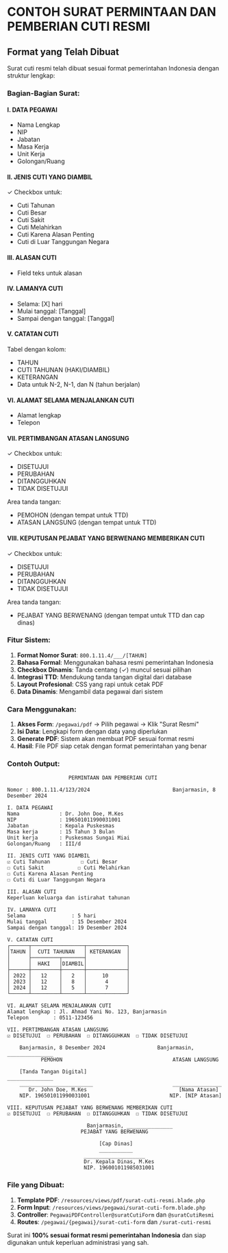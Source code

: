 # CONTOH SURAT PERMINTAAN DAN PEMBERIAN CUTI RESMI

## Format yang Telah Dibuat

Surat cuti resmi telah dibuat sesuai format pemerintahan Indonesia dengan struktur lengkap:

### Bagian-Bagian Surat:

#### I. DATA PEGAWAI
- Nama Lengkap
- NIP
- Jabatan
- Masa Kerja
- Unit Kerja  
- Golongan/Ruang

#### II. JENIS CUTI YANG DIAMBIL
✓ Checkbox untuk:
- Cuti Tahunan
- Cuti Besar
- Cuti Sakit
- Cuti Melahirkan
- Cuti Karena Alasan Penting
- Cuti di Luar Tanggungan Negara

#### III. ALASAN CUTI
- Field teks untuk alasan

#### IV. LAMANYA CUTI
- Selama: [X] hari
- Mulai tanggal: [Tanggal]
- Sampai dengan tanggal: [Tanggal]

#### V. CATATAN CUTI
Tabel dengan kolom:
- TAHUN
- CUTI TAHUNAN (HAKI/DIAMBIL)
- KETERANGAN
- Data untuk N-2, N-1, dan N (tahun berjalan)

#### VI. ALAMAT SELAMA MENJALANKAN CUTI
- Alamat lengkap
- Telepon

#### VII. PERTIMBANGAN ATASAN LANGSUNG
✓ Checkbox untuk:
- DISETUJUI
- PERUBAHAN
- DITANGGUHKAN
- TIDAK DISETUJUI

Area tanda tangan:
- PEMOHON (dengan tempat untuk TTD)
- ATASAN LANGSUNG (dengan tempat untuk TTD)

#### VIII. KEPUTUSAN PEJABAT YANG BERWENANG MEMBERIKAN CUTI
✓ Checkbox untuk:
- DISETUJUI
- PERUBAHAN
- DITANGGUHKAN
- TIDAK DISETUJUI

Area tanda tangan:
- PEJABAT YANG BERWENANG (dengan tempat untuk TTD dan cap dinas)

### Fitur Sistem:

1. **Format Nomor Surat**: `800.1.11.4/___/[TAHUN]`
2. **Bahasa Formal**: Menggunakan bahasa resmi pemerintahan Indonesia
3. **Checkbox Dinamis**: Tanda centang (✓) muncul sesuai pilihan
4. **Integrasi TTD**: Mendukung tanda tangan digital dari database
5. **Layout Profesional**: CSS yang rapi untuk cetak PDF
6. **Data Dinamis**: Mengambil data pegawai dari sistem

### Cara Menggunakan:

1. **Akses Form**: `/pegawai/pdf` → Pilih pegawai → Klik "Surat Resmi"
2. **Isi Data**: Lengkapi form dengan data yang diperlukan
3. **Generate PDF**: Sistem akan membuat PDF sesuai format resmi
4. **Hasil**: File PDF siap cetak dengan format pemerintahan yang benar

### Contoh Output:

```
                    PERMINTAAN DAN PEMBERIAN CUTI

Nomor : 800.1.11.4/123/2024                           Banjarmasin, 8 Desember 2024

I. DATA PEGAWAI
Nama             : Dr. John Doe, M.Kes
NIP              : 196501011990031001  
Jabatan          : Kepala Puskesmas
Masa kerja       : 15 Tahun 3 Bulan
Unit kerja       : Puskesmas Sungai Miai
Golongan/Ruang   : III/d

II. JENIS CUTI YANG DIAMBIL
☑ Cuti Tahunan          ☐ Cuti Besar
☐ Cuti Sakit           ☐ Cuti Melahirkan
☐ Cuti Karena Alasan Penting
☐ Cuti di Luar Tanggungan Negara

III. ALASAN CUTI
Keperluan keluarga dan istirahat tahunan

IV. LAMANYA CUTI
Selama               : 5 hari
Mulai tanggal        : 15 Desember 2024  
Sampai dengan tanggal: 19 Desember 2024

V. CATATAN CUTI
┌──────┬─────────────────┬─────────────┐
│TAHUN │  CUTI TAHUNAN   │ KETERANGAN  │
│      ├─────────┬───────┤             │
│      │  HAKI   │DIAMBIL│             │
├──────┼─────────┼───────┼─────────────┤
│ 2022 │   12    │   2   │     10      │
│ 2023 │   12    │   8   │      4      │  
│ 2024 │   12    │   5   │      7      │
└──────┴─────────┴───────┴─────────────┘

VI. ALAMAT SELAMA MENJALANKAN CUTI
Alamat lengkap : Jl. Ahmad Yani No. 123, Banjarmasin  
Telepon        : 0511-123456

VII. PERTIMBANGAN ATASAN LANGSUNG
☑ DISETUJUI  ☐ PERUBAHAN  ☐ DITANGGUHKAN  ☐ TIDAK DISETUJUI

    Banjarmasin, 8 Desember 2024                 Banjarmasin, _______________
           PEMOHON                                    ATASAN LANGSUNG
    
    [Tanda Tangan Digital]                              _______________
    ________________________                          ________________
       Dr. John Doe, M.Kes                              [Nama Atasan]
    NIP. 196501011990031001                          NIP. [NIP Atasan]

VIII. KEPUTUSAN PEJABAT YANG BERWENANG MEMBERIKAN CUTI  
☑ DISETUJUI  ☐ PERUBAHAN  ☐ DITANGGUHKAN  ☐ TIDAK DISETUJUI

                          Banjarmasin, _______________
                        PEJABAT YANG BERWENANG
                         
                              [Cap Dinas]
                              ___________
                         ____________________
                         Dr. Kepala Dinas, M.Kes  
                         NIP. 196001011985031001
```

### File yang Dibuat:

1. **Template PDF**: `/resources/views/pdf/surat-cuti-resmi.blade.php`
2. **Form Input**: `/resources/views/pegawai/surat-cuti-form.blade.php`  
3. **Controller**: `PegawaiPDFController@suratCutiForm` dan `@suratCutiResmi`
4. **Routes**: `/pegawai/{pegawai}/surat-cuti-form` dan `/surat-cuti-resmi`

Surat ini **100% sesuai format resmi pemerintahan Indonesia** dan siap digunakan untuk keperluan administrasi yang sah.
